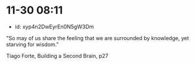 # 11-30 08:11
* id: xyp4n2DwEyrEn0N5gW3Dm

"So may of us share the feeling that we are surrounded by knowledge, yet starving for wisdom."

Tiago Forte, Building a Second Brain, p27